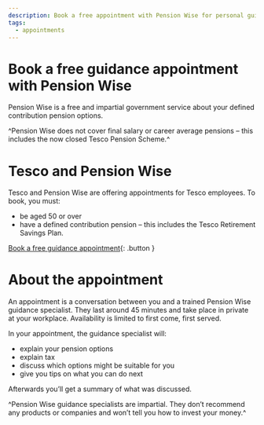```yaml
---
description: Book a free appointment with Pension Wise for personal guidance on your pension pot options.
tags:
  - appointments
---
```


# Book a free guidance appointment with Pension Wise

Pension Wise is a free and impartial government service about your defined contribution pension options.

^Pension Wise does not cover final salary or career average pensions – this includes the now closed Tesco Pension Scheme.^

# Tesco and Pension Wise

Tesco and Pension Wise are offering appointments for Tesco employees. To book, you must:

-  be aged 50 or over
-  have a defined contribution pension – this includes the Tesco Retirement Savings Plan.

[Book a free guidance appointment](/en/tesco/locations){: .button }

# About the appointment

An appointment is a conversation between you and a trained Pension Wise guidance specialist. They last around 45 minutes and take place in private at your workplace. Availability is limited to first come, first served.

In your appointment, the guidance specialist will:

- explain your pension options
- explain tax
- discuss which options might be suitable for you
- give you tips on what you can do next

Afterwards you’ll get a summary of what was discussed.

^Pension Wise guidance specialists are impartial. They don’t recommend any products or companies and won’t tell you how to invest your money.^
